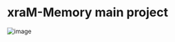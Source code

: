 # xraM-Memory main project

![image](https://user-images.githubusercontent.com/25326257/176818531-6b060b3d-298f-4311-9141-8be683590d79.png)
